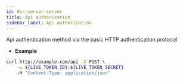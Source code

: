 ```yaml
---
id: Doc-server-server
title: Api authorization
sidebar_label: Api authorization
---
```



Api authentication method via the basic HTTP authentication protocol

* **Example**

```bash
curl http://example.com/api -X POST \
    -u ${LIVE_TOKEN_ID}:${LIVE_TOKEN_SECRET}
    -H "Content-Type: application/json"

```



